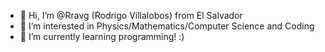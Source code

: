 - 👋 Hi, I’m @Rravg (Rodrigo Villalobos) from El Salvador
- 👀 I’m interested in Physics/Mathematics/Computer Science and Coding
- 🌱 I’m currently learning programming! :)

<!---
Rravg/Rravg is a ✨ special ✨ repository because its `README.md` (this file) appears on your GitHub profile.
You can click the Preview link to take a look at your changes.
--->
